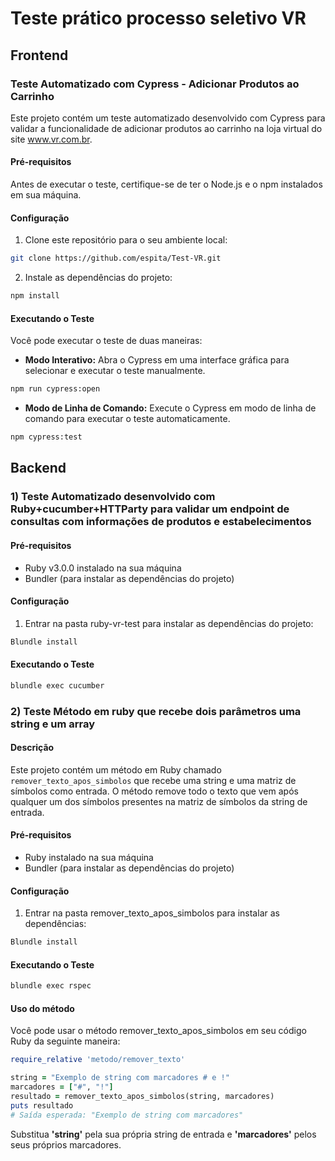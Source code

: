 # Teste prático processo seletivo VR

## Frontend

### Teste Automatizado com Cypress - Adicionar Produtos ao Carrinho
Este projeto contém um teste automatizado desenvolvido com Cypress para validar a funcionalidade de adicionar produtos ao carrinho na loja virtual do site www.vr.com.br.
#### Pré-requisitos
Antes de executar o teste, certifique-se de ter o Node.js e o npm instalados em sua máquina.
#### Configuração

1. Clone este repositório para o seu ambiente local:
```sh 
git clone https://github.com/espita/Test-VR.git 
```

2. Instale as dependências do projeto:
```sh 
npm install 
```
#### Executando o Teste

Você pode executar o teste de duas maneiras:

- **Modo Interativo:** Abra o Cypress em uma interface gráfica para selecionar e executar o teste manualmente.

```sh 
npm run cypress:open 
```
- **Modo de Linha de Comando:** Execute o Cypress em modo de linha de comando para executar o teste automaticamente.
```sh
npm cypress:test
```

## Backend

### 1) Teste Automatizado desenvolvido com Ruby+cucumber+HTTParty para validar um endpoint de consultas com informações de produtos e estabelecimentos

#### Pré-requisitos
- Ruby v3.0.0 instalado na sua máquina
- Bundler (para instalar as dependências do projeto)
#### Configuração
1. Entrar na pasta ruby-vr-test para instalar as dependências do projeto:
```sh
Blundle install
```
#### Executando o Teste
```sh
blundle exec cucumber
```

### 2) Teste Método em ruby que recebe dois parâmetros uma string e um array 

#### Descrição

Este projeto contém um método em Ruby chamado `remover_texto_apos_simbolos` que recebe uma string e uma matriz de símbolos como entrada. O método remove todo o texto que vem após qualquer um dos símbolos presentes na matriz de símbolos da string de entrada.

#### Pré-requisitos

- Ruby instalado na sua máquina
- Bundler (para instalar as dependências do projeto)

#### Configuração
1. Entrar na pasta remover_texto_apos_simbolos para instalar as dependências:
```sh
Blundle install 
```
#### Executando o Teste
```sh
blundle exec rspec 
```

#### Uso do método 
Você pode usar o método remover_texto_apos_simbolos em seu código Ruby da seguinte maneira:

```ruby
require_relative 'metodo/remover_texto'

string = "Exemplo de string com marcadores # e !"
marcadores = ["#", "!"]
resultado = remover_texto_apos_simbolos(string, marcadores)
puts resultado
# Saída esperada: "Exemplo de string com marcadores"
```
Substitua **'string'** pela sua própria string de entrada e **'marcadores'** pelos seus próprios marcadores.
